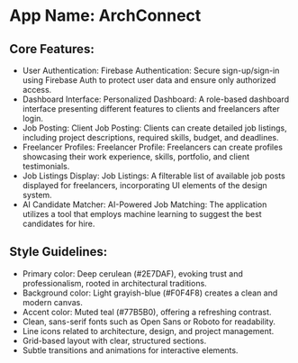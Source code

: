 # **App Name**: ArchConnect

## Core Features:

- User Authentication: Firebase Authentication: Secure sign-up/sign-in using Firebase Auth to protect user data and ensure only authorized access.
- Dashboard Interface: Personalized Dashboard: A role-based dashboard interface presenting different features to clients and freelancers after login.
- Job Posting: Client Job Posting: Clients can create detailed job listings, including project descriptions, required skills, budget, and deadlines.
- Freelancer Profiles: Freelancer Profile:  Freelancers can create profiles showcasing their work experience, skills, portfolio, and client testimonials.
- Job Listings Display: Job Listings:  A filterable list of available job posts displayed for freelancers, incorporating UI elements of the design system.
- AI Candidate Matcher: AI-Powered Job Matching: The application utilizes a tool that employs machine learning to suggest the best candidates for hire.

## Style Guidelines:

- Primary color: Deep cerulean (#2E7DAF), evoking trust and professionalism, rooted in architectural traditions.
- Background color: Light grayish-blue (#F0F4F8) creates a clean and modern canvas.
- Accent color: Muted teal (#77B5B0), offering a refreshing contrast.
- Clean, sans-serif fonts such as Open Sans or Roboto for readability.
- Line icons related to architecture, design, and project management.
- Grid-based layout with clear, structured sections.
- Subtle transitions and animations for interactive elements.